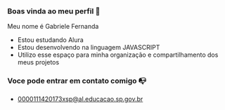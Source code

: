 ### Boas vinda ao meu perfil 🌻


Meu nome é Gabriele Fernanda

- Estou estudando Alura
- Estou desenvolvendo na linguagem JAVASCRIPT
- Utilizo esse espaço para minha organização e compartilhamento dos meus projetos

### Voce pode entrar em contato comigo 📭
- 0000111420173xsp@al.educacao.sp.gov.br
